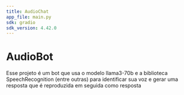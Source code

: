 ```yaml
---
title: AudioChat
app_file: main.py
sdk: gradio
sdk_version: 4.42.0
---
```

# AudioBot 

Esse projeto é um bot que usa o modelo llama3-70b e a biblioteca SpeechRecognition (entre outras) para identificar sua voz e gerar uma resposta que é reproduzida em seguida como resposta